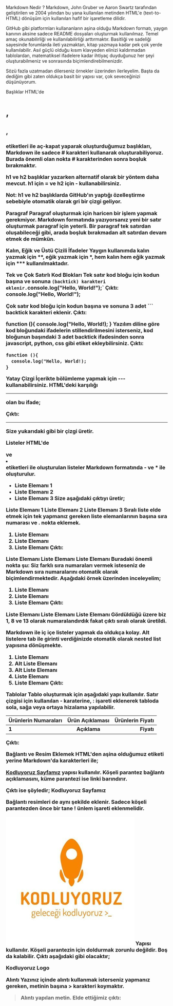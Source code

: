 Markdown Nedir ?
Markdown, John Gruber ve Aaron Swartz tarafından geliştirilen ve 2004 yılından bu yana kullanılan metinden HTML'e (text-to-HTML) dönüşüm için kullanılan hafif bir işaretleme dilidir.

GitHub gibi platformları kullananların aşina olduğu Markdown formatı, yaygın kanının aksine sadece README dosyaları oluşturmak kullanılmaz. Temel amaç okunabilirliği ve kullanılabilirliği arttırmaktır. Basitliği ve sadeliği sayesinde forumlarda ileti yazmaktan, kitap yazmaya kadar pek çok yerde kullanılabilir. Asıl güçlü olduğu kısım klavyeden elinizi kaldırmadan tablolardan, matematiksel ifadelere kadar ihtiyaç duyduğunuz her şeyi oluşturabilmeniz ve sonrasında biçimlendirebilmenizdir.

Sözü fazla uzatmadan dilerseniz örnekler üzerinden ilerleyelim. Başta da dediğim gibi zaten oldukça basit bir yapısı var, çok seveceğinizi düşünüyorum.

Başlıklar
HTML'de <h1>, <h2>, <h3> etiketleri ile aç-kapat yaparak oluşturduğumuz başlıkları, Markdown ile sadece # karakteri kullanarak oluşturabiliyoruz. Burada önemli olan nokta # karakterinden sonra boşluk bırakmaktır.

h1 ve h2 başlıklar yazarken alternatif olarak bir yöntem daha mevcut. h1 için = ve h2 için - kullanabilirsiniz.

Not: h1 ve h2 başlıklarda GitHub'ın yaptığı özelleştirme sebebiyle otomatik olarak gri bir çizgi geliyor.

Paragraf
Paragraf oluşturmak için haricen bir işlem yapmak gerekmiyor. Markdown formatında yazıyorsanız yeni bir satır oluşturmak paragraf için yeterli. Bir paragraf tek satırdan oluşabileceği gibi, arada boşluk bırakmadan alt satırdan devam etmek de mümkün.

Kalın, Eğik ve Üstü Çizili İfadeler
Yaygın kullanımda kalın yazmak için **, eğik yazmak için *, hem kalın hem eğik yazmak için *** kullanılmaktadır.

Tek ve Çok Satırlı Kod Blokları
Tek satır kod bloğu için kodun başına ve sonuna ` (backtick) karakteri eklenir.
`console.log("Hello, World!");`
Çıktı: console.log("Hello, World!");

Çok satır kod bloğu için kodun başına ve sonuna 3 adet ``` backtick karakteri eklenir.
Çıktı:

function (){
console.log("Hello, World!);
}
Yazılım diline göre kod bloğundaki ifadelerin stillendirilmesini isterseniz, kod bloğunun başındaki 3 adet backtick ifadesinden sonra javascript, python, css gibi etiket ekleybilirsiniz.
Çıktı:

    function (){
      console.log("Hello, World!);
    }
Yatay Çizgi
İçerikte bölümleme yapmak için --- kullanabilirsiniz. HTML'deki karşılığı <hr> olan bu ifade;

Çıktı:

---

Size yukarıdaki gibi bir çizgi üretir.

Listeler
HTML'de <ul> </ul> ve <li> </li> etiketleri ile oluşturulan listeler Markdown formatında - ve * ile oluşturulur.

- Liste Elemanı 1
- Liste Elemanı 2
- Liste Elemanı 3
Size aşağıdaki çıktıyı üretir;

Liste Elemanı 1
Liste Elemanı 2
Liste Elemanı 3
Sıralı liste elde etmek için tek yapmanız gereken liste elemanlarının başına sıra numarası ve . nokta eklemek.

1. Liste Elemanı
2. Liste Elemanı
3. Liste Elemanı
Çıktı:

Liste Elemanı
Liste Elemanı
Liste Elemanı
Buradaki önemli nokta şu: Siz farklı sıra numaraları vermek isteseniz de Markdown sıra numaralarını otomatik olarak biçimlendirmektedir. Aşağıdaki örnek üzerinden inceleyelim;

1. Liste Elemanı
8. Liste Elemanı
13. Liste Elemanı
Çıktı:

Liste Elemanı
Liste Elemanı
Liste Elemanı
Gördüldüğü üzere biz 1, 8 ve 13 olarak numaralandırdık fakat çıktı sıralı olarak üretildi.

Markdown ile iç içe listeler yapmak da oldukça kolay. Alt listelere tab ile girinti verdiğinizde otomatik olarak nested list yapısına dönüşmekte.

1. Liste Elemanı
1. Alt Liste Elemanı
2. Alt Liste Elemanı
2. Liste Elemanı
3. Liste Elemanı
Çıktı:



Tablolar
Tablo oluşturmak için aşağıdaki yapı kullanılır. Satır çizgisi için kullanılan - karaterine, : işareti eklenerek tabloda sola, sağa veya ortaya hizalama yapılabilir.

| Ürünlerin Numaraları| Ürün Açıklaması| Ürünlerin Fiyatı|
| :--- | :---: | ---: |
| 1 | Açıklama | Fiyatı |
Çıktı:



Bağlantı ve Resim Eklemek
HTML'den aşina olduğumuz <a> etiketi yerine Markdown'da []() karakterleri ile;

[Kodluyoruz Sayfamız](https://www.kodluyoruz.org/)
yapısı kullanılır. Köşeli parantez bağlantı açıklamasını, küme parantezi ise linki barındırır.

Çıktı ise şöyledir; Kodluyoruz Sayfamız

Bağlantı resimleri de aynı şekilde eklenir. Sadece köşeli parantezden önce bir tane ! ünlem işareti eklenmelidir.

![Kodluyoruz Logo](https://raw.githubusercontent.com/Kodluyoruz/taskforce/git/git/markdown-nedir-nasil-kullaniriz-/figures/kodluyoruz_logo.jpg)
Yapısı kullanılır. Köşeli parantezin için doldurmak zorunlu değildir. Boş da kalabilir. Çıktı aşağıdaki gibi olacaktır;

Kodluyoruz Logo

Alıntı
Yazınız içinde alıntı kullanmak isterseniz yapmanız gereken, metinin başına > karakteri koymaktır.

> Alıntı yapılan metin.
Elde ettiğimiz çıktı: